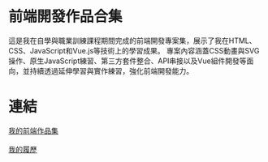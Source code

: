 # 前端開發作品合集
這是我在自學與職業訓練課程期間完成的前端開發專案集，展示了我在HTML、CSS、JavaScript和Vue.js等技術上的學習成果。
專案內容涵蓋CSS動畫與SVG操作、原生JavaScript練習、第三方套件整合、API串接以及Vue組件開發等面向，並持續透過延伸學習與實作練習，強化前端開發能力。

# 連結
[我的前端作品集](https://nicksiang.github.io/Resume/)<br><br>
[我的履歷](https://pda.104.com.tw/profile/share/5fNH8dUbK7ggzt3v38UH1OmYT0gjoh9E)<br><br>
